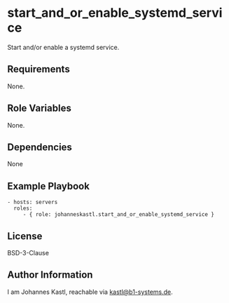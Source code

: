 start_and_or_enable_systemd_service
=========

Start and/or enable a systemd service.

Requirements
------------

None.

Role Variables
--------------

None.

Dependencies
------------

None

Example Playbook
----------------

    - hosts: servers
      roles:
         - { role: johanneskastl.start_and_or_enable_systemd_service }

License
-------

BSD-3-Clause

Author Information
------------------

I am Johannes Kastl, reachable via kastl@b1-systems.de.
